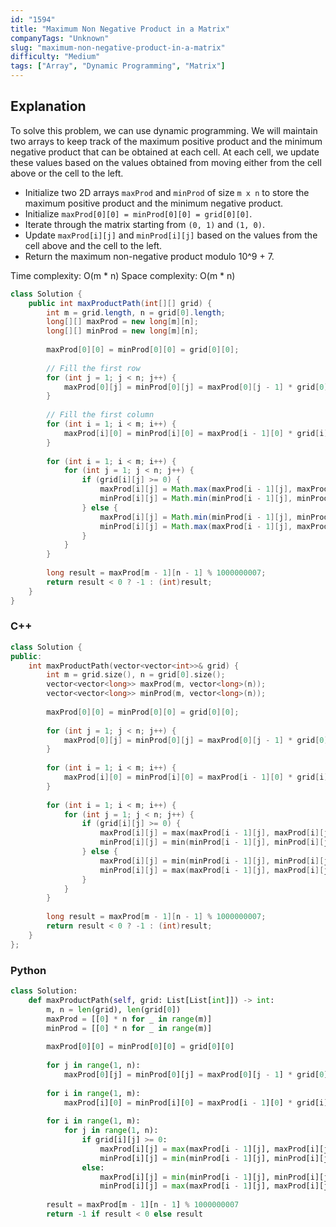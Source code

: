 ```yaml
---
id: "1594"
title: "Maximum Non Negative Product in a Matrix"
companyTags: "Unknown"
slug: "maximum-non-negative-product-in-a-matrix"
difficulty: "Medium"
tags: ["Array", "Dynamic Programming", "Matrix"]
---
```


## Explanation

To solve this problem, we can use dynamic programming. We will maintain two arrays to keep track of the maximum positive product and the minimum negative product that can be obtained at each cell. At each cell, we update these values based on the values obtained from moving either from the cell above or the cell to the left.

- Initialize two 2D arrays `maxProd` and `minProd` of size `m x n` to store the maximum positive product and the minimum negative product.
- Initialize `maxProd[0][0] = minProd[0][0] = grid[0][0]`.
- Iterate through the matrix starting from `(0, 1)` and `(1, 0)`.
- Update `maxProd[i][j]` and `minProd[i][j]` based on the values from the cell above and the cell to the left.
- Return the maximum non-negative product modulo 10^9 + 7.

Time complexity: O(m * n)
Space complexity: O(m * n)
```java
class Solution {
    public int maxProductPath(int[][] grid) {
        int m = grid.length, n = grid[0].length;
        long[][] maxProd = new long[m][n];
        long[][] minProd = new long[m][n];
        
        maxProd[0][0] = minProd[0][0] = grid[0][0];
        
        // Fill the first row
        for (int j = 1; j < n; j++) {
            maxProd[0][j] = minProd[0][j] = maxProd[0][j - 1] * grid[0][j];
        }
        
        // Fill the first column
        for (int i = 1; i < m; i++) {
            maxProd[i][0] = minProd[i][0] = maxProd[i - 1][0] * grid[i][0];
        }
        
        for (int i = 1; i < m; i++) {
            for (int j = 1; j < n; j++) {
                if (grid[i][j] >= 0) {
                    maxProd[i][j] = Math.max(maxProd[i - 1][j], maxProd[i][j - 1]) * grid[i][j];
                    minProd[i][j] = Math.min(minProd[i - 1][j], minProd[i][j - 1]) * grid[i][j];
                } else {
                    maxProd[i][j] = Math.min(minProd[i - 1][j], minProd[i][j - 1]) * grid[i][j];
                    minProd[i][j] = Math.max(maxProd[i - 1][j], maxProd[i][j - 1]) * grid[i][j];
                }
            }
        }
        
        long result = maxProd[m - 1][n - 1] % 1000000007;
        return result < 0 ? -1 : (int)result;
    }
}
```

### C++
```cpp
class Solution {
public:
    int maxProductPath(vector<vector<int>>& grid) {
        int m = grid.size(), n = grid[0].size();
        vector<vector<long>> maxProd(m, vector<long>(n));
        vector<vector<long>> minProd(m, vector<long>(n));
        
        maxProd[0][0] = minProd[0][0] = grid[0][0];
        
        for (int j = 1; j < n; j++) {
            maxProd[0][j] = minProd[0][j] = maxProd[0][j - 1] * grid[0][j];
        }
        
        for (int i = 1; i < m; i++) {
            maxProd[i][0] = minProd[i][0] = maxProd[i - 1][0] * grid[i][0];
        }
        
        for (int i = 1; i < m; i++) {
            for (int j = 1; j < n; j++) {
                if (grid[i][j] >= 0) {
                    maxProd[i][j] = max(maxProd[i - 1][j], maxProd[i][j - 1]) * grid[i][j];
                    minProd[i][j] = min(minProd[i - 1][j], minProd[i][j - 1]) * grid[i][j];
                } else {
                    maxProd[i][j] = min(minProd[i - 1][j], minProd[i][j - 1]) * grid[i][j];
                    minProd[i][j] = max(maxProd[i - 1][j], maxProd[i][j - 1]) * grid[i][j];
                }
            }
        }
        
        long result = maxProd[m - 1][n - 1] % 1000000007;
        return result < 0 ? -1 : (int)result;
    }
};
```

### Python
```python
class Solution:
    def maxProductPath(self, grid: List[List[int]]) -> int:
        m, n = len(grid), len(grid[0])
        maxProd = [[0] * n for _ in range(m)]
        minProd = [[0] * n for _ in range(m)]
        
        maxProd[0][0] = minProd[0][0] = grid[0][0]
        
        for j in range(1, n):
            maxProd[0][j] = minProd[0][j] = maxProd[0][j - 1] * grid[0][j]
        
        for i in range(1, m):
            maxProd[i][0] = minProd[i][0] = maxProd[i - 1][0] * grid[i][0]
        
        for i in range(1, m):
            for j in range(1, n):
                if grid[i][j] >= 0:
                    maxProd[i][j] = max(maxProd[i - 1][j], maxProd[i][j - 1]) * grid[i][j]
                    minProd[i][j] = min(minProd[i - 1][j], minProd[i][j - 1]) * grid[i][j]
                else:
                    maxProd[i][j] = min(minProd[i - 1][j], minProd[i][j - 1]) * grid[i][j]
                    minProd[i][j] = max(maxProd[i - 1][j], maxProd[i][j - 1]) * grid[i][j]
        
        result = maxProd[m - 1][n - 1] % 1000000007
        return -1 if result < 0 else result
```